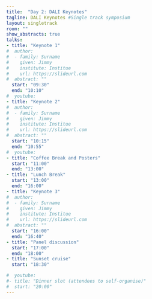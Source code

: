 ```yaml
---
title:  "Day 2: DALI Keynotes"
tagline: DALI Keynotes #Single track symposium
layout: singletrack
room: ""
show_abstracts: true
talks:
- title: "Keynote 1"
#  author:
#  - family: Surname
#    given: Jimmy
#    institute: Institue
#    url: https://slideurl.com
#  abstract: ""
  start: "09:30"
  end: "10:10"
#  youtube:
- title: "Keynote 2"
#  author:
#  - family: Surname
#    given: Jimmy
#    institute: Institue
#    url: https://slideurl.com
#  abstract: ""
  start: "10:15"
  end: "10:55"
#  youtube:
- title: "Coffee Break and Posters"
  start: "11:00"
  end: "13:00"
- title: "Lunch Break"
  start: "13:00"
  end: "16:00"
- title: "Keynote 3"
#  author:
#  - family: Surname
#    given: Jimmy
#    institute: Institue
#    url: https://slideurl.com
#  abstract: ""
  start: "16:00"
  end: "16:40"
- title: "Panel discussion"
  start: "17:00"
  end: "18:00"
- title: "Sunset cruise"
  start: "18:30"

#  youtube:
#- title: "Dinner slot (attendees to self-organise)"
#  start: "20:00"
---
```

